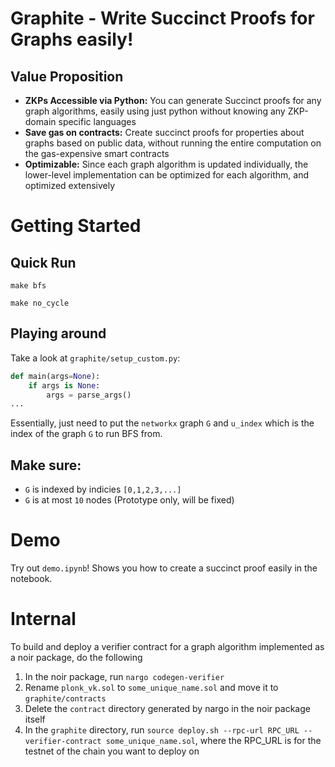 # Graphite - Write Succinct Proofs for Graphs easily!

## Value Proposition
 - **ZKPs Accessible via Python:** You can generate Succinct proofs for any graph algorithms, easily using just python without knowing any ZKP-domain specific languages
 - **Save gas on contracts:** Create succinct proofs for properties about graphs based on public data, without running the entire computation on the gas-expensive smart contracts
 - **Optimizable:** Since each graph algorithm is updated individually, the lower-level implementation can be optimized for each algorithm, and optimized extensively
 

# Getting Started

## Quick Run

`make bfs`

`make no_cycle`

## Playing around

Take a look at `graphite/setup_custom.py`:
```python
def main(args=None):
    if args is None:
        args = parse_args()
...
```

Essentially, just need to put the `networkx` graph `G` and `u_index` which is the index of the graph `G` to run BFS from.

## Make sure:
 - `G` is indexed by indicies `[0,1,2,3,...]`
 - `G` is at most `10` nodes (Prototype only, will be fixed)



# Demo

Try out `demo.ipynb`! Shows you how to create a succinct proof easily in the notebook.


# Internal

To build and deploy a verifier contract for a graph algorithm implemented as a noir package, do the following
1. In the noir package, run `nargo codegen-verifier`
2. Rename `plonk_vk.sol` to `some_unique_name.sol` and move it to `graphite/contracts`
3. Delete the `contract` directory generated by nargo in the noir package itself
4. In the `graphite` directory, run `source deploy.sh --rpc-url RPC_URL --verifier-contract some_unique_name.sol`, where the RPC_URL is for the testnet of the chain you want to deploy on